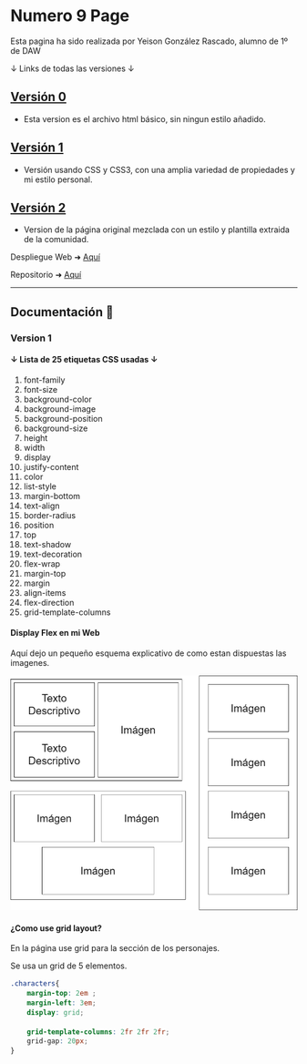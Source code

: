 # Numero 9 Page

Esta pagina ha sido realizada por Yeison González Rascado, alumno de 1º de DAW

↓ Links de todas las versiones ↓

## [Versión 0](../Numero-9-Page/Version%200/index.html)
+ Esta version es el archivo html básico, sin ningun estilo añadido.
## [Versión 1](../Numero-9-Page/Version%201/index.html)
+ Versión usando CSS y CSS3, con una amplia variedad de propiedades y mi estilo personal.
## [Versión 2](../Numero-9-Page/Version%202/public_html/index.html)
+ Version de la página original mezclada con un estilo y plantilla extraida de la comunidad.

Despliegue Web ➜ [Aquí](https://yeisongonz.github.io/Numero-9-Page/)

Repositorio ➜ [Aquí](https://github.com/YeisonGonz/Numero-9-Page)

---

## Documentación 📖

### Version 1

#### ↓ Lista de 25 etiquetas CSS usadas ↓

1. font-family
2. font-size
3. background-color
4. background-image
5. background-position
6. background-size
7. height
8. width
9. display
10. justify-content
11. color
12. list-style
13. margin-bottom
14. text-align
15. border-radius
16. position
17. top
18. text-shadow
19. text-decoration
20. flex-wrap
21. margin-top
22. margin
23. align-items
24. flex-direction
25. grid-template-columns

#### Display Flex en mi Web

Aquí dejo un pequeño esquema explicativo de como estan dispuestas las imagenes.

![image](resources/img/schema.png)

#### ¿Como use grid layout?

En la página use grid para la sección de los personajes.

Se usa un grid de 5 elementos.

```css
.characters{
    margin-top: 2em ;
    margin-left: 3em;
    display: grid;

    grid-template-columns: 2fr 2fr 2fr;
    grid-gap: 20px;
}
```
